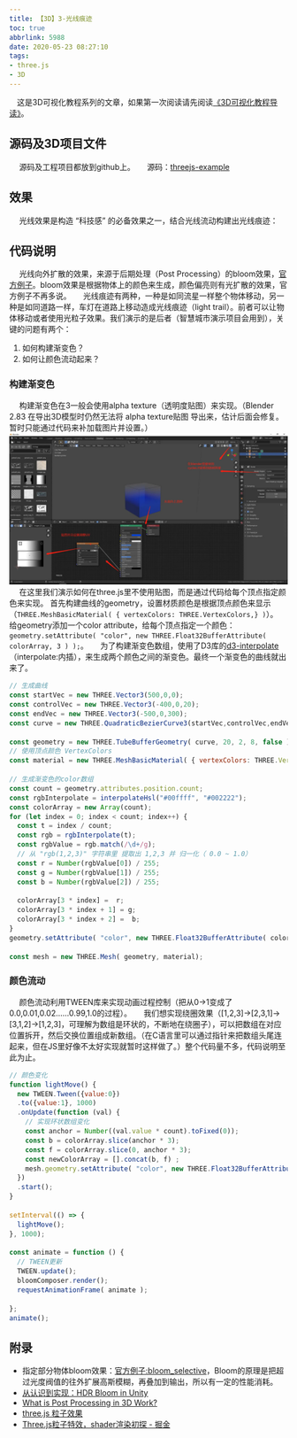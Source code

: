 ```yaml
---
title: 【3D】3-光线痕迹
toc: true
abbrlink: 5988
date: 2020-05-23 08:27:10
tags:
- three.js
- 3D
---
```



&emsp;这是3D可视化教程系列的文章，如果第一次阅读请先阅读[《3D可视化教程导读》](/posts/30679)。

## 源码及3D项目文件
&emsp; 源码及工程项目都放到github上。
&emsp; 源码：[threejs-example](https://github.com/alwxkxk/threejs-example)


## 效果
&emsp; 光线效果是构造 “科技感” 的必备效果之一，结合光线流动构建出光线痕迹：

## 代码说明
&emsp; 光线向外扩散的效果，来源于后期处理（Post Processing）的bloom效果，[官方例子](https://threejs.org/examples/?q=bloom#webgl_postprocessing_unreal_bloom)。bloom效果是根据物体上的颜色来生成，颜色偏亮则有光扩散的效果，官方例子不再多说。
&emsp; 光线痕迹有两种，一种是如同流星一样整个物体移动，另一种是如同道路一样，车灯在道路上移动造成光线痕迹（light trail）。前者可以让物体移动或者使用光粒子效果。我们演示的是后者（智慧城市演示项目会用到），关键的问题有两个：
1. 如何构建渐变色？
2. 如何让颜色流动起来？

### 构建渐变色
&emsp; 构建渐变色在3一般会使用alpha texture（透明度贴图）来实现。（Blender 2.83 在导出3D模型时仍然无法将 alpha texture贴图 导出来，估计后面会修复。暂时只能通过代码来补加载图片并设置。）
![UV贴图透明度](/blog_images/3d/UV贴图透明度.webp)
&emsp; 在这里我们演示如何在three.js里不使用贴图，而是通过代码给每个顶点指定颜色来实现。
首先构建曲线的geometry，设置材质颜色是根据顶点颜色来显示（`THREE.MeshBasicMaterial( { vertexColors: THREE.VertexColors,} )`）。
&emsp; 给geometry添加一个color attribute，给每个顶点指定一个颜色：`geometry.setAttribute( "color", new THREE.Float32BufferAttribute( colorArray, 3 ) );`。
&emsp; 为了构建渐变色数组，使用了D3库的[d3-interpolate](https://github.com/d3/d3-interpolate)（interpolate:内插），来生成两个颜色之间的渐变色。最终一个渐变色的曲线就出来了。
```js
// 生成曲线
const startVec = new THREE.Vector3(500,0,0);
const controlVec = new THREE.Vector3(-400,0,20);
const endVec = new THREE.Vector3(-500,0,300);
const curve = new THREE.QuadraticBezierCurve3(startVec,controlVec,endVec);

const geometry = new THREE.TubeBufferGeometry( curve, 20, 2, 8, false );
// 使用顶点颜色 VertexColors
const material = new THREE.MeshBasicMaterial( { vertexColors: THREE.VertexColors,side: THREE.BackSide } );

// 生成渐变色的color数组
const count = geometry.attributes.position.count;
const rgbInterpolate = interpolateHsl("#00ffff", "#002222");
const colorArray = new Array(count);
for (let index = 0; index < count; index++) {
  const t = index / count;
  const rgb = rgbInterpolate(t);
  const rgbValue = rgb.match(/\d+/g);
  // 从 "rgb(1,2,3)" 字符串里 提取出 1,2,3 并 归一化（ 0.0 ~ 1.0）
  const r = Number(rgbValue[0]) / 255;
  const g = Number(rgbValue[1]) / 255;
  const b = Number(rgbValue[2]) / 255;

  colorArray[3 * index] =  r;
  colorArray[3 * index + 1] = g;  
  colorArray[3 * index + 2] =  b;
}
geometry.setAttribute( "color", new THREE.Float32BufferAttribute( colorArray, 3 ) );

const mesh = new THREE.Mesh( geometry, material);
```


### 颜色流动
&emsp; 颜色流动利用TWEEN库来实现动画过程控制（把从0->1变成了 0.0,0.01,0.02......0.99,1.0的过程）。
&emsp; 我们想实现绕圈效果（[1,2,3]->[2,3,1]->[3,1,2]->[1,2,3]，可理解为数组是环状的，不断地在绕圈子），可以把数组在对应位置拆开，然后交换位置组成新数组。（在C语言里可以通过指针来把数组头尾连起来，但在JS里好像不太好实现就暂时这样做了。）整个代码量不多，代码说明至此为止。
```js
// 颜色变化
function lightMove() {
  new TWEEN.Tween({value:0})
  .to({value:1}, 1000)
  .onUpdate(function (val) {
    // 实现环状数组变化
    const anchor = Number((val.value * count).toFixed(0));
    const b = colorArray.slice(anchor * 3);
    const f = colorArray.slice(0, anchor * 3);
    const newColorArray = [].concat(b, f) ;
    mesh.geometry.setAttribute( "color", new THREE.Float32BufferAttribute( newColorArray, 3 ) );
  })
  .start();
}

setInterval(() => {
  lightMove();
}, 1000);

const animate = function () {
  // TWEEN更新
  TWEEN.update();
  bloomComposer.render();
  requestAnimationFrame( animate );

};
animate();
```

## 附录
- 指定部分物体bloom效果：[官方例子:bloom_selective](https://threejs.org/examples/?q=bloom#webgl_postprocessing_unreal_bloom_selective)，Bloom的原理是把超过光度阀值的往外扩展高斯模糊，再叠加到输出，所以有一定的性能消耗。
- [从认识到实现：HDR Bloom in Unity](https://zhuanlan.zhihu.com/p/91390940)
- [What is Post Processing in 3D Work?](https://conceptartempire.com/post-processing/)
- [three.js 粒子效果](https://stackoverflow.com/questions/16766524/how-to-produce-particle-system-in-three-js)
- [Three.js粒子特效，shader渲染初探 - 掘金](https://juejin.im/post/5b0ace63f265da0db479270a#heading-6)
